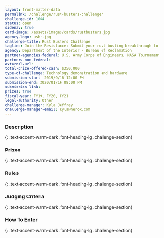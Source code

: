 ```yaml
---
layout: front-matter-data
permalink: /challenge/rust-busters-challenge/
challenge-id: 1064
status: open
sidenav: true
card-image: /assets/images/cards/rustbusters.jpg
agency-logo: usbr.jpg
challenge-title: Rust Busters Challenge
tagline: Join the Resistance: Submit your rust busting breakthrough to extend the life of water infrastructure in the United States.
agency: Department of the Interior - Bureau of Reclamation
partner-agencies-federal: U.S. Army Corps of Engineers, NASA Tournament Labs
partners-non-federal: 
external-url:
total-prize-offered-cash: $350,000
type-of-challenge: Technology demonstration and hardware
submission-start: 2019/9/16 12:00 PM
submission-end: 2020/01/16 08:00 PM 
submission-link:  
prizes: true
fiscal-year: FY19, FY20, FY21
legal-authority: Other
challenge-manager: Kyla Jeffrey
challenge-manager-email: kyla@herox.com
---
```




<!-- Description start -->
### Description
{: .text-accent-warm-dark .font-heading-lg .challenge-section}


<!-- Prizes start -->
### Prizes
{: .text-accent-warm-dark .font-heading-lg .challenge-section}


<!-- Rules start -->
### Rules 
{: .text-accent-warm-dark .font-heading-lg .challenge-section}


<!-- Judging start -->
### Judging Criteria
{: .text-accent-warm-dark .font-heading-lg .challenge-section}


<!--  How To Enter start -->
### How To Enter
{: .text-accent-warm-dark .font-heading-lg .challenge-section}
